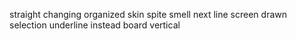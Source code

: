 straight changing organized skin spite smell next line screen drawn selection underline instead board vertical